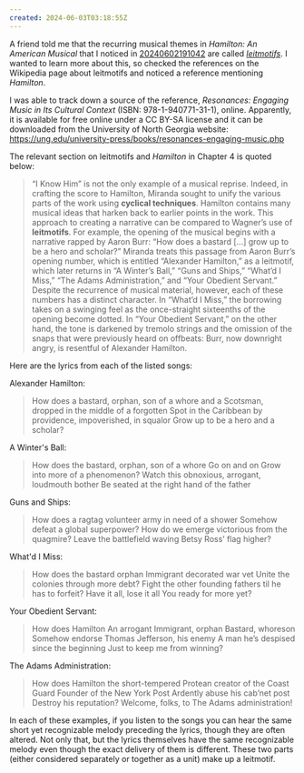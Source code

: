 ```yaml
---
created: 2024-06-03T03:18:55Z
---
```


A friend told me that the recurring musical themes in _Hamilton: An American Musical_ that I noticed in [20240602191042](20240602191042.md) are called _[leitmotifs](../notes/leitmotif.md)_. I wanted to learn more about this, so checked the references on the Wikipedia page about leitmotifs and noticed a reference mentioning _Hamilton_.

I was able to track down a source of the reference, _Resonances: Engaging Music in Its Cultural Context_ (ISBN: 978-1-940771-31-1), online. Apparently, it is available for free online under a CC BY-SA license and it can be downloaded from the University of North Georgia website: https://ung.edu/university-press/books/resonances-engaging-music.php

The relevant section on leitmotifs and _Hamilton_ in Chapter 4 is quoted below:

> “I Know Him” is not the only example of a musical reprise. Indeed, in crafting the score to Hamilton, Miranda sought to unify the various parts of the work using **cyclical techniques**. Hamilton contains many musical ideas that harken back to earlier points in the work. This approach to creating a narrative can be compared to Wagner’s use of **leitmotifs**. For example, the opening of the musical begins with a narrative rapped by Aaron Burr: “How does a bastard \[...\] grow up to be a hero and scholar?” Miranda treats this passage from Aaron Burr’s opening number, which is entitled “Alexander Hamilton,” as a leitmotif, which later returns in “A Winter’s Ball,” “Guns and Ships,” “What’d I Miss,” “The Adams Administration,” and “Your Obedient Servant.” Despite the recurrence of musical material, however, each of these numbers has a distinct character. In “What’d I Miss,” the borrowing takes on a swinging feel as the once-straight sixteenths of the opening become dotted. In “Your Obedient Servant,” on the other hand, the tone is darkened by tremolo strings and the omission of the snaps that were previously heard on offbeats: Burr, now downright angry, is resentful of Alexander Hamilton.

Here are the lyrics from each of the listed songs:

Alexander Hamilton:
> How does a bastard, orphan, son of a whore and a
> Scotsman, dropped in the middle of a forgotten
> Spot in the Caribbean by providence, impoverished, in squalor
> Grow up to be a hero and a scholar?

A Winter's Ball:
> How does the bastard, orphan, son of a whore
> Go on and on
> Grow into more of a phenomenon?
> Watch this obnoxious, arrogant, loudmouth bother
> Be seated at the right hand of the father

Guns and Ships:
> How does a ragtag volunteer army in need of a shower
> Somehow defeat a global superpower?
> How do we emerge victorious from the quagmire?
> Leave the battlefield waving Betsy Ross’ flag higher?

What'd I Miss:
> How does the bastard orphan
> Immigrant decorated war vet
> Unite the colonies through more debt?
> Fight the other founding fathers til he has to forfeit?
> Have it all, lose it all
> You ready for more yet?

Your Obedient Servant:
> How does Hamilton
> An arrogant
> Immigrant, orphan
> Bastard, whoreson
> Somehow endorse
> Thomas Jefferson, his enemy
> A man he’s despised since the beginning
> Just to keep me from winning?

The Adams Administration:
> How does Hamilton the short-tempered
> Protean creator of the Coast Guard
> Founder of the New York Post
> Ardently abuse his cab’net post
> Destroy his reputation?
> Welcome, folks, to
> The Adams administration!

In each of these examples, if you listen to the songs you can hear the same short yet recognizable melody preceding the lyrics, though they are often altered. Not only that, but the lyrics themselves have the same recognizable melody even though the exact delivery of them is different. These two parts (either considered separately or together as a unit) make up a leitmotif.
